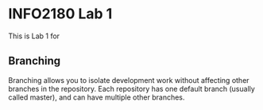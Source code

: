 # INFO2180 Lab 1
This is Lab 1 for <Antoneil Singh>

## Branching
Branching allows you to isolate development work without 
affecting other branches in the repository. Each repository 
has one default branch (usually called master), and can have 
multiple other branches.